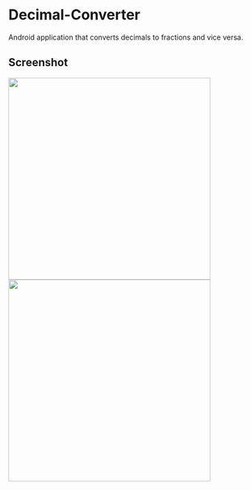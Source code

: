 # Decimal-Converter

Android application that converts decimals to fractions and vice versa.

## Screenshot

<a href="url"><img src="https://user-images.githubusercontent.com/46540226/53056075-c8af1b80-345e-11e9-821f-9a4fe528d447.png" align="left" width="400" ></a>

<a href="url"><img src="https://user-images.githubusercontent.com/46540226/53056242-5db21480-345f-11e9-8d88-98891546e7d2.png" align="left" width="400" ></a>
